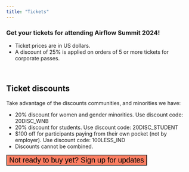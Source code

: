 ```yaml
---
title: "Tickets"
---
```


### Get your tickets for attending Airflow Summit 2024!


<script src="https://js.tito.io/v2/with/ga4,hits" async></script>
<tito-widget event="airflowsummit/2024"></tito-widget>

* Ticket prices are in US dollars.
* A discount of 25% is applied on orders of 5 or more tickets for corporate passes.

<br>

## Ticket discounts

Take advantage of the discounts communities, and minorities we have:

* 20% discount for women and gender minorities. Use discount code: 20DISC_WNB
* 20% discount for students. Use discount code: 20DISC_STUDENT
* $100 off for participants paying from their own pocket (not by employer). Use discount code: 100LESS_IND
* Discounts cannot be combined.



<div class="text-center">
<button data-tf-popup="avfdYVmK" data-tf-opacity="100" data-tf-size="100" data-tf-iframe-props="title=Airflow Summit 2023 - Interested" data-tf-transitive-search-params data-tf-medium="snippet" data-tf-hidden="utm_source=,utm_medium=,utm_campaign=" class="btn text-white my-3 btn-rounded" style="font-size: 1.4em; background-color:#fd7e62;">Not ready to buy yet? Sign up for updates</button><script src="//embed.typeform.com/next/embed.js"></script>
</div>